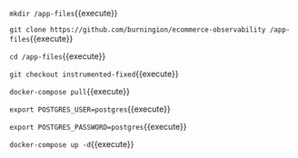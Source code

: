 
`mkdir /app-files`{{execute}}

`git clone https://github.com/burningion/ecommerce-observability /app-files`{{execute}}

`cd /app-files`{{execute}}

`git checkout instrumented-fixed`{{execute}}

`docker-compose pull`{{execute}}

`export POSTGRES_USER=postgres`{{execute}}

`export POSTGRES_PASSWORD=postgres`{{execute}}

`docker-compose up -d`{{execute}}